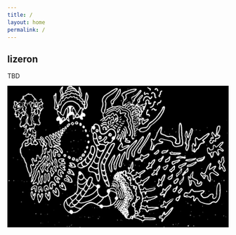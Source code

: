 ```yaml
---
title: / 
layout: home
permalink: /
---
```


## lizeron

TBD

![rey de X regiones](https://github.com/lizeron/lizeron.github.io/blob/master/assets/images/king%20of%20X%20regions.JPG?raw=true)
